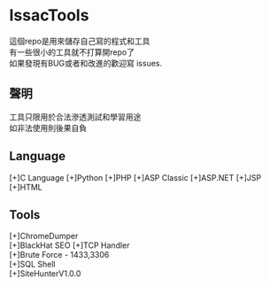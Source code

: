 # IssacTools
這個repo是用來儲存自己寫的程式和工具\
有一些很小的工具就不打算開repo了\
如果發現有BUG或者和改進的歡迎寫 issues.

## 聲明
工具只限用於合法滲透測試和學習用途\
如非法使用則後果自負

## Language
[+]C Language
[+]Python
[+]PHP
[+]ASP Classic
[+]ASP.NET
[+]JSP
[+]HTML

## Tools
[+]ChromeDumper\
[+]BlackHat SEO
[+]TCP Handler\
[+]Brute Force - 1433,3306\
[+]SQL Shell\
[+]SiteHunterV1.0.0